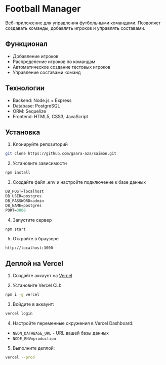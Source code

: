 # Football Manager

Веб-приложение для управления футбольными командами. Позволяет создавать команды, добавлять игроков и управлять составами.

## Функционал

- Добавление игроков
- Распределение игроков по командам
- Автоматическое создание тестовых игроков
- Управление составами команд

## Технологии

- Backend: Node.js + Express
- Database: PostgreSQL
- ORM: Sequelize
- Frontend: HTML5, CSS3, JavaScript

## Установка

1. Клонируйте репозиторий
```bash
git clone https://github.com/gaara-aza/saimon.git
```

2. Установите зависимости
```bash
npm install
```

3. Создайте файл .env и настройте подключение к базе данных
```e
DB_HOST=localhost
DB_USER=postgres
DB_PASSWORD=admin
DB_NAME=postgres
PORT=3000
```

4. Запустите сервер
```bash
npm start
```

5. Откройте в браузере
```
http://localhost:3000
```

## Деплой на Vercel

1. Создайте аккаунт на [Vercel](https://vercel.com)

2. Установите Vercel CLI:
```bash
npm i -g vercel
```

3. Войдите в аккаунт:
```bash
vercel login
```

4. Настройте переменные окружения в Vercel Dashboard:
- `NEON_DATABASE_URL` - URL вашей базы данных
- `NODE_ENV=production`

5. Выполните деплой:
```bash
vercel --prod
```
